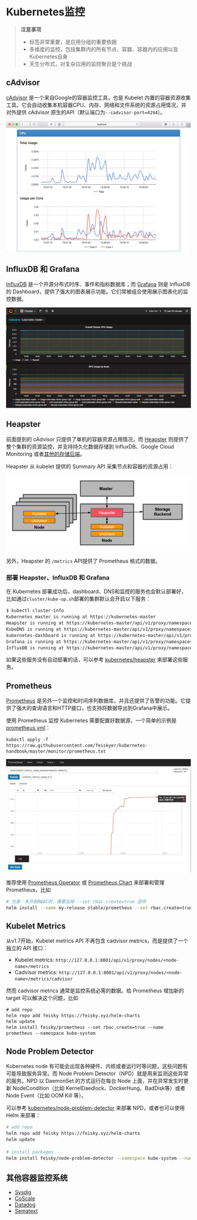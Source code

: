# Kubernetes监控

> **注意事项**
>
> - 标签非常重要，是应用分组的重要依据
> - 多维度的监控，包括集群内的所有节点、容器、容器内的应用以及Kubernetes自身
> - 天生分布式，对复杂应用的监控聚合是个挑战


## cAdvisor

[cAdvisor](https://github.com/google/cadvisor) 是一个来自Google的容器监控工具，也是 Kubelet 内置的容器资源收集工具。它会自动收集本机容器CPU、内存、网络和文件系统的资源占用情况，并对外提供 cAdvisor 原生的API（默认端口为`--cadvisor-port=4194`）。

![](images/14842107270881.png)

## InfluxDB 和 Grafana

[InfluxDB](https://www.influxdata.com/time-series-platform/influxdb/) 是一个开源分布式时序、事件和指标数据库；而 [Grafana](http://grafana.org/) 则是 InfluxDB 的 Dashboard，提供了强大的图表展示功能。它们常被组合使用展示图表化的监控数据。

![](images/14842114123604.jpg)

## Heapster

前面提到的 cAdvisor 只提供了单机的容器资源占用情况，而 [Heapster](https://github.com/kubernetes/heapster) 则提供了整个集群的资源监控，并支持持久化数据存储到 InfluxDB、Google Cloud Monitoring 或者[其他的存储后端](https://github.com/kubernetes/heapster)。

Heapster 从 kubelet 提供的 Summary API 采集节点和容器的资源占用：

![](images/14842118198998.png)

另外，Heapster 的 `/metrics` API提供了 Prometheus 格式的数据。

### 部署 Heapster、InfluxDB 和 Grafana

在 Kubernetes 部署成功后，dashboard、DNS和监控的服务也会默认部署好，比如通过`cluster/kube-up.sh`部署的集群默认会开启以下服务：

```sh
$ kubectl cluster-info
Kubernetes master is running at https://kubernetes-master
Heapster is running at https://kubernetes-master/api/v1/proxy/namespaces/kube-system/services/heapster
KubeDNS is running at https://kubernetes-master/api/v1/proxy/namespaces/kube-system/services/kube-dns
kubernetes-dashboard is running at https://kubernetes-master/api/v1/proxy/namespaces/kube-system/services/kubernetes-dashboard
Grafana is running at https://kubernetes-master/api/v1/proxy/namespaces/kube-system/services/monitoring-grafana
InfluxDB is running at https://kubernetes-master/api/v1/proxy/namespaces/kube-system/services/monitoring-influxdb
```

如果这些服务没有自动部署的话，可以参考 [kubernetes/heapster](https://github.com/kubernetes/heapster/tree/master/deploy/kube-config) 来部署这些服务。

## Prometheus

[Prometheus](https://prometheus.io) 是另外一个监控和时间序列数据库，并且还提供了告警的功能。它提供了强大的查询语言和HTTP接口，也支持将数据导出到Grafana中展示。

使用 Prometheus 监控 Kubernetes 需要配置好数据源，一个简单的示例是[prometheus.yml](prometheus.txt)：

```
kubectl apply -f https://raw.githubusercontent.com/feiskyer/kubernetes-handbook/master/monitor/prometheus.txt
```

![](images/14842125295113.jpg)

推荐使用 [Prometheus Operator](https://github.com/coreos/prometheus-operator) 或 [Prometheus Chart](https://github.com/kubernetes/charts/tree/master/stable/prometheus) 来部署和管理 Prometheus，比如

```sh
# 注意：未开启RBAC时，需要去掉 --set rbac.create=true 选项
helm install --name my-release stable/prometheus --set rbac.create=true
```

## Kubelet Metrics

从v1.7开始，Kubelet metrics API 不再包含 cadvisor metrics，而是提供了一个独立的 API 接口：

- Kubelet metrics: `http://127.0.0.1:8001/api/v1/proxy/nodes/<node-name>/metrics`
- Cadvisor metrics: `http://127.0.0.1:8001/api/v1/proxy/nodes/<node-name>/metrics/cadvisor`

然而 cadvisor metrics 通常是监控系统必需的数据。给 Prometheus 增加新的 target 可以解决这个问题，比如

```
# add repo
helm repo add feisky https://feisky.xyz/helm-charts
helm update
helm install feisky/prometheus --set rbac.create=true --name prometheus --namespace kube-system
```

## Node Problem Detector

Kubernetes node 有可能会出现各种硬件、内核或者运行时等问题，这些问题有可能导致服务异常。而 Node Problem Detector（NPD）就是用来监测这些异常的服务。NPD 以 DaemonSet 的方式运行在每台 Node 上面，并在异常发生时更新 NodeCondition（比如 KernelDaedlock、DockerHung、BadDisk等）或者 Node Event（比如 OOM Kill 等）。

可以参考 [kubernetes/node-problem-detector](https://github.com/kubernetes/node-problem-detector#start-daemonset) 来部署 NPD，或者也可以使用 Helm 来部署：

```sh
# add repo
helm repo add feisky https://feisky.xyz/helm-charts
helm update

# install packages
helm install feisky/node-problem-detector --namespace kube-system --name npd
```

## 其他容器监控系统

* [Sysdig](http://blog.kubernetes.io/2015/11/monitoring-Kubernetes-with-Sysdig.html)
* [CoScale](https://www.coscale.com/)
* [Datadog](https://www.datadoghq.com/)
* [Sematext](https://sematext.com/)
